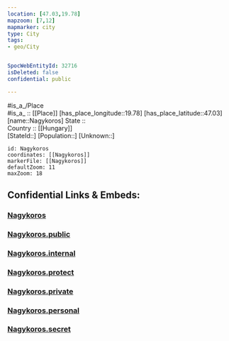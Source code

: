 ```yaml
---
location: [47.03,19.78] 
mapzoom: [7,12] 
mapmarker: city 
type: City
tags:
- geo/City


SpocWebEntityId: 32716
isDeleted: false
confidential: public

---
```

#is_a_/Place  
#is_a_ :: [[Place]] 
[has_place_longitude::19.78] 
[has_place_latitude::47.03] 
[name::Nagykoros] 
State ::  
Country :: [[Hungary]]  
[StateId::] 
[Population::] 
[Unknown::] 


```leaflet
id: Nagykoros
coordinates: [[Nagykoros]] 
markerFile: [[Nagykoros]] 
defaultZoom: 11 
maxZoom: 18
```


## Confidential Links & Embeds: 

### [Nagykoros](/_Standards/Earth/Continent/Europe/Europe~East/Hungary/Counties~Hungary/Bács-Kiskun/Pest/City/Nagykoros.md) 

### [Nagykoros.public](/_public/Earth/Continent/Europe/Europe~East/Hungary/Counties~Hungary/Bács-Kiskun/Pest/City/Nagykoros.public.md) 

### [Nagykoros.internal](/_internal/Earth/Continent/Europe/Europe~East/Hungary/Counties~Hungary/Bács-Kiskun/Pest/City/Nagykoros.internal.md) 

### [Nagykoros.protect](/_protect/Earth/Continent/Europe/Europe~East/Hungary/Counties~Hungary/Bács-Kiskun/Pest/City/Nagykoros.protect.md) 

### [Nagykoros.private](/_private/Earth/Continent/Europe/Europe~East/Hungary/Counties~Hungary/Bács-Kiskun/Pest/City/Nagykoros.private.md) 

### [Nagykoros.personal](/_personal/Earth/Continent/Europe/Europe~East/Hungary/Counties~Hungary/Bács-Kiskun/Pest/City/Nagykoros.personal.md) 

### [Nagykoros.secret](/_secret/Earth/Continent/Europe/Europe~East/Hungary/Counties~Hungary/Bács-Kiskun/Pest/City/Nagykoros.secret.md)

